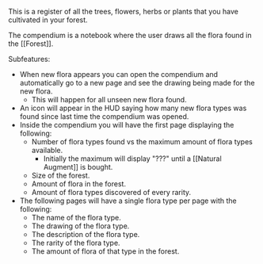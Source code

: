 This is a register of all the trees, flowers, herbs or plants that you have cultivated in your forest.

The compendium is a notebook where the user draws all the flora found in the [[Forest]].

Subfeatures:
- When new flora appears you can open the compendium and automatically go to a new page and see the drawing being made for the new flora.
	- This will happen for all unseen new flora found.
- An icon will appear in the HUD saying how many new flora types was found since last time the compendium was opened.
- Inside the compendium you will have the first page displaying the following:
	- Number of flora types found vs the maximum amount of flora types available.
		- Initially the maximum will display "???" until a [[Natural Augment]] is bought.
	- Size of the forest.
	- Amount of flora in the forest.
	- Amount of flora types discovered of every rarity.
- The following pages will have a single flora type per page with the following:
	- The name of the flora type.
	- The drawing of the flora type.
	- The description of the flora type.
	- The rarity of the flora type.
	- The amount of flora of that type in the forest.